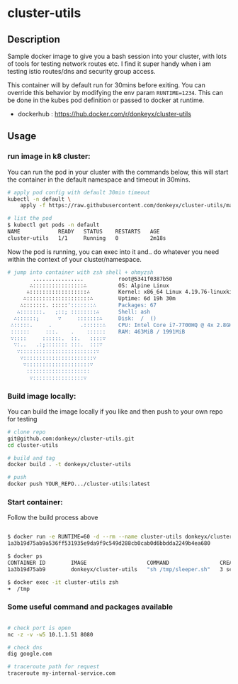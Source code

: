 # cluster-utils

## Description

Sample docker image to give you a bash session into your cluster, with lots of tools for testing
network routes etc. I find it super handy when i am testing istio routes/dns and security group
access.

This container will by default run for 30mins before exiting. You can override this behavior
by modifying the env param ```RUNTIME=1234```. This can be done in the kubes pod definition or
passed to docker at runtime.

* dockerhub :  https://hub.docker.com/r/donkeyx/cluster-utils

## Usage

### run image in k8 cluster:

You can run the pod in your cluster with the commands below, this will start the container
in the default namespace and timeout in 30mins.
```bash
# apply pod config with default 30min timeout
kubectl -n default \
    apply -f https://raw.githubusercontent.com/donkeyx/cluster-utils/master/k8s-cluster-utils.yml

# list the pod
$ kubectl get pods -n default
NAME            READY   STATUS    RESTARTS   AGE
cluster-utils   1/1     Running   0          2m18s
```

Now the pod is running, you can exec into it and.. do whatever you need within the context of
your cluster/namespace.
```bash
# jump into container with zsh shell + ohmyzsh
        ................           root@5341f0387b50
       ∴::::::::::::::::∴          OS: Alpine Linux
      ∴::::::::::::::::::∴         Kernel: x86_64 Linux 4.19.76-linuxkit
     ∴::::::::::::::::::::∴        Uptime: 6d 19h 30m
    ∴:::::::. :::::':::::::∴       Packages: 67
   ∴:::::::.   ;::; ::::::::∴      Shell: ash
  ∴::::::;      ∵     :::::::∴     Disk:  /  ()
 ∴:::::.     .         .::::::∴    CPU: Intel Core i7-7700HQ @ 4x 2.8GHz
 ::::::     :::.    .    ::::::    RAM: 463MiB / 1991MiB
 ∵::::     ::::::.  ::.   ::::∵
  ∵:..   .:;::::::: :::.  :::∵
   ∵::::::::::::::::::::::::∵
    ∵::::::::::::::::::::::∵
     ∵::::::::::::::::::::∵
      ::::::::::::::::::::
       ∵::::::::::::::::∵

```


### Build image locally:

You can build the image locally if you like and then push to your own repo for testing

```bash
# clone repo
git@github.com:donkeyx/cluster-utils.git
cd cluster-utils

# build and tag
docker build . -t donkeyx/cluster-utils

# push
docker push YOUR_REPO.../cluster-utils:latest
```

### Start container:

Follow the build process above
```bash

$ docker run -e RUNTIME=60 -d --rm --name cluster-utils donkeyx/cluster-utils
1a3b19d75ab9a536ff531935e9da9f9c549d288cb0cab0d6bbdda2249b4ea680

$ docker ps
CONTAINER ID        IMAGE                   COMMAND                CREATED             STATUS              PORTS               NAMES
1a3b19d75ab9        donkeyx/cluster-utils   "sh /tmp/sleeper.sh"   3 seconds ago       Up 3 seconds                            cluster-utils

$ docker exec -it cluster-utils zsh
➜  /tmp

```

### Some useful command and packages available

```bash

# check port is open
nc -z -v -w5 10.1.1.51 8080

# check dns
dig google.com

# traceroute path for request
traceroute my-internal-service.com

```
